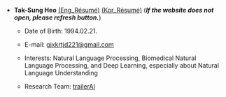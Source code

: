 <div align=center>


</div>

* **Tak-Sung Heo** [(Eng_Résumé)](https://heotaksung.github.io/index.html) [(Kor_Résumé)](https://heotaksung.github.io/ko_index.html) (***If the website does not open, please refresh button.***)

  * Date of Birth: 1994.02.21.

  * E-mail: gjxkrtjd221@gmail.com

  * Interests: Natural Language Processing, Biomedical Natural Language Processing, and Deep Learning, especially about Natural Language Understanding
 
  * Research Team: [trailerAI](https://github.com/trailerAI)



<!--
**HeoTaksung/HeoTaksung** is a ✨ _special_ ✨ repository because its `README.md` (this file) appears on your GitHub profile.

Here are some ideas to get you started:

- 🔭 I’m currently working on ...
- 🌱 I’m currently learning ...
- 👯 I’m looking to collaborate on ...
- 🤔 I’m looking for help with ...
- 💬 Ask me about ...
- 📫 How to reach me: ...
- 😄 Pronouns: ...
- ⚡ Fun fact: ...
-->
